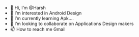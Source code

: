 - 👋 Hi, I’m @Harsh
- 👀 I’m interested in Android Design 
- 🌱 I’m currently learning  Apk....
- 💞️ I’m looking to collaborate on Applications Design makers
- 📫 How to reach me Gmail


<!---
HP182/HP182 is a ✨ special ✨ repository because its `README.md` (this file) appears on your GitHub profile.
You can click the Preview link to take a look at your changes.
--->
